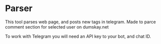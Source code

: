 # Parser
This tool parses web page, and posts new tags in telegram.
Made to parce comment section for selected user on dumskay.net

To work with Telegram you will need an API key to your bot, and chat ID.
